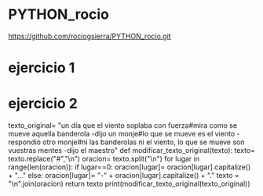 # PYTHON_rocio

https://github.com/rociogsierra/PYTHON_rocio.git

# ejercicio 1

# ejercicio 2

texto_original= "un día que el viento soplaba con fuerza#mira como se mueve aquella banderola -dijo un monje#lo que se mueve es el viento -respondió otro monje#ni las banderolas ni el viento, lo que se mueve son vuestras mentes -dijo el maestro"
def modificar_texto_original(texto):
texto= texto.replace("#","\n")
oracion= texto.split("\n")
for lugar in range(len(oracion)):
if lugar==0:
oracion[lugar]= oracion[lugar].capitalize() + "..."
else:
oracion[lugar]= "-" + oracion[lugar].capitalize() + "."
texto = "\n".join(oracion)
return texto
print(modificar_texto_original(texto_original))


